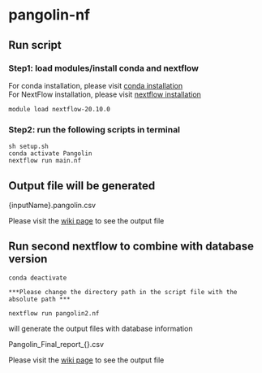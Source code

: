 # pangolin-nf


## Run script
### Step1: load modules/install conda and nextflow 

For conda installation, please visit [conda installation](https://conda.io/projects/conda/en/latest/user-guide/install/index.html) \
For NextFlow installation, please visit [nextflow installation](https://www.nextflow.io/docs/latest/getstarted.html)

```
module load nextflow-20.10.0
```

### Step2: run the following scripts in terminal 
```
sh setup.sh
conda activate Pangolin
nextflow run main.nf
```

## Output file will be generated
{inputName}.pangolin.csv 

Please visit the [wiki page](https://github.com/Clinical-Genomics-Linkoping/pangolin-nf/wiki) to see the output file


## Run second nextflow to combine with database version
```
conda deactivate

***Please change the directory path in the script file with the absolute path ***

nextflow run pangolin2.nf
```  

will generate the output files with database information

Pangolin_Final_report_{}.csv

Please visit the [wiki page](https://github.com/Clinical-Genomics-Linkoping/pangolin-nf/wiki) to see the output file
